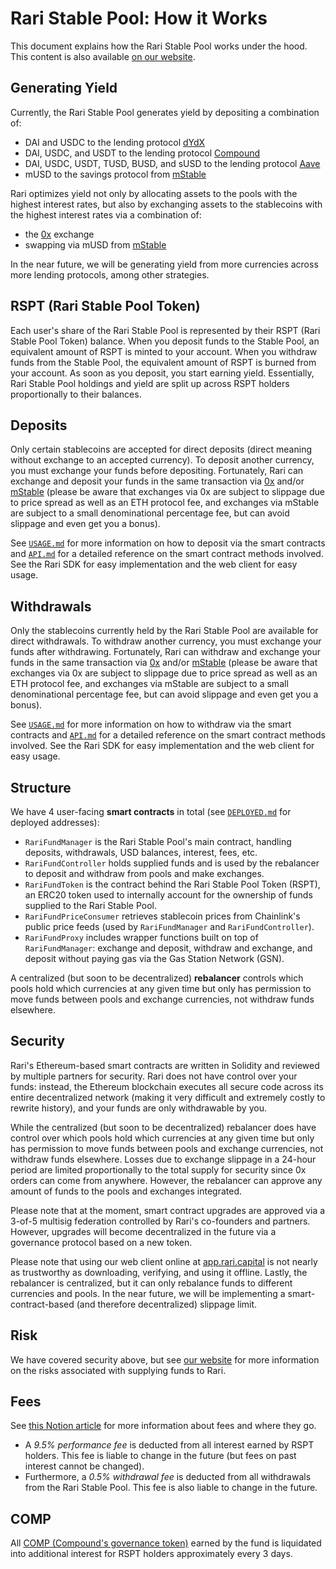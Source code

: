 # Rari Stable Pool: How it Works

This document explains how the Rari Stable Pool works under the hood. This content is also available [on our website](https://rari.capital/current.html).

## Generating Yield

Currently, the Rari Stable Pool generates yield by depositing a combination of:

* DAI and USDC to the lending protocol [dYdX](https://dydx.exchange/)
* DAI, USDC, and USDT to the lending protocol [Compound](https://compound.finance/)
* DAI, USDC, USDT, TUSD, BUSD, and sUSD to the lending protocol [Aave](https://aave.com/)
* mUSD to the savings protocol from [mStable](https://mstable.org/)

Rari optimizes yield not only by allocating assets to the pools with the highest interest rates, but also by exchanging assets to the stablecoins with the highest interest rates via a combination of:

* the [0x](https://0x.org/) exchange
* swapping via mUSD from [mStable](https://mstable.org)

In the near future, we will be generating yield from more currencies across more lending protocols, among other strategies.

## RSPT (Rari Stable Pool Token)

Each user's share of the Rari Stable Pool is represented by their RSPT (Rari Stable Pool Token) balance. When you deposit funds to the Stable Pool, an equivalent amount of RSPT is minted to your account. When you withdraw funds from the Stable Pool, the equivalent amount of RSPT is burned from your account. As soon as you deposit, you start earning yield. Essentially, Rari Stable Pool holdings and yield are split up across RSPT holders proportionally to their balances.

## Deposits

Only certain stablecoins are accepted for direct deposits (direct meaning without exchange to an accepted currency). To deposit another currency, you must exchange your funds before depositing. Fortunately, Rari can exchange and deposit your funds in the same transaction via [0x](https://0x.org/) and/or [mStable](https://mstable.org) (please be aware that exchanges via 0x are subject to slippage due to price spread as well as an ETH protocol fee, and exchanges via mStable are subject to a small denominational percentage fee, but can avoid slippage and even get you a bonus).

See [`USAGE.md`](USAGE.md) for more information on how to deposit via the smart contracts and [`API.md`](API.md) for a detailed reference on the smart contract methods involved. See the Rari SDK for easy implementation and the web client for easy usage.

## Withdrawals

Only the stablecoins currently held by the Rari Stable Pool are available for direct withdrawals. To withdraw another currency, you must exchange your funds after withdrawing. Fortunately, Rari can withdraw and exchange your funds in the same transaction via [0x](https://0x.org/) and/or [mStable](https://mstable.org) (please be aware that exchanges via 0x are subject to slippage due to price spread as well as an ETH protocol fee, and exchanges via mStable are subject to a small denominational percentage fee, but can avoid slippage and even get you a bonus).

See [`USAGE.md`](USAGE.md) for more information on how to withdraw via the smart contracts and [`API.md`](API.md) for a detailed reference on the smart contract methods involved. See the Rari SDK for easy implementation and the web client for easy usage.

## Structure

We have 4 user-facing **smart contracts** in total (see [`DEPLOYED.md`](DEPLOYED.md) for deployed addresses):

* `RariFundManager` is the Rari Stable Pool's main contract, handling deposits, withdrawals, USD balances, interest, fees, etc.
* `RariFundController` holds supplied funds and is used by the rebalancer to deposit and withdraw from pools and make exchanges.
* `RariFundToken` is the contract behind the Rari Stable Pool Token (RSPT), an ERC20 token used to internally account for the ownership of funds supplied to the Rari Stable Pool.
* `RariFundPriceConsumer` retrieves stablecoin prices from Chainlink's public price feeds (used by `RariFundManager` and `RariFundController`).
* `RariFundProxy` includes wrapper functions built on top of `RariFundManager`: exchange and deposit, withdraw and exchange, and deposit without paying gas via the Gas Station Network (GSN).

A centralized (but soon to be decentralized) **rebalancer** controls which pools hold which currencies at any given time but only has permission to move funds between pools and exchange currencies, not withdraw funds elsewhere.

## Security

Rari's Ethereum-based smart contracts are written in Solidity and reviewed by multiple partners for security. Rari does not have control over your funds: instead, the Ethereum blockchain executes all secure code across its entire decentralized network (making it very difficult and extremely costly to rewrite history), and your funds are only withdrawable by you.

While the centralized (but soon to be decentralized) rebalancer does have control over which pools hold which currencies at any given time but only has permission to move funds between pools and exchange currencies, not withdraw funds elsewhere. Losses due to exchange slippage in a 24-hour period are limited proportionally to the total supply for security since 0x orders can come from anywhere. However, the rebalancer can approve any amount of funds to the pools and exchanges integrated.

Please note that at the moment, smart contract upgrades are approved via a 3-of-5 multisig federation controlled by Rari's co-founders and partners. However, upgrades will become decentralized in the future via a governance protocol based on a new token.

Please note that using our web client online at [app.rari.capital](https://app.rari.capital) is not nearly as trustworthy as downloading, verifying, and using it offline. Lastly, the rebalancer is centralized, but it can only rebalance funds to different currencies and pools. In the near future, we will be implementing a smart-contract-based (and therefore decentralized) slippage limit.

## Risk

We have covered security above, but see [our website](https://rari.capital/risks.html) for more information on the risks associated with supplying funds to Rari.

## Fees

See [this Notion article](https://www.notion.so/Fees-e4689d7b800f485098548dd9e9d0a69f) for more information about fees and where they go.

* A *9.5% performance fee* is deducted from all interest earned by RSPT holders. This fee is liable to change in the future (but fees on past interest cannot be changed).
* Furthermore, a *0.5% withdrawal fee* is deducted from all withdrawals from the Rari Stable Pool. This fee is also liable to change in the future.

## COMP

All [COMP (Compound's governance token)](https://compound.finance/governance/comp) earned by the fund is liquidated into additional interest for RSPT holders approximately every 3 days.
